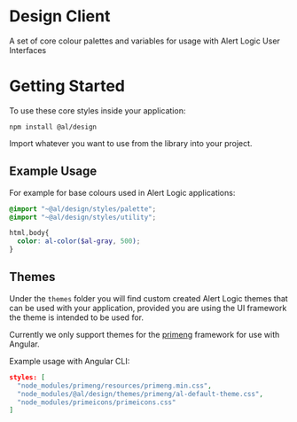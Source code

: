 # Design Client

A set of core colour palettes and variables for usage with Alert Logic User Interfaces

# Getting Started

To use these core styles inside your application:

`npm install @al/design`

Import whatever you want to use from the library into your project.

## Example Usage

For example for base colours used in Alert Logic applications:

```scss
@import "~@al/design/styles/palette";
@import "~@al/design/styles/utility";

html,body{
  color: al-color($al-gray, 500);
}
```

## Themes

Under the `themes` folder you will find custom created Alert Logic themes that can be used with your application, provided you are using the UI framework the theme is intended to be used for.

Currently we only support themes for the [primeng](https://www.primefaces.org/primeng/#/) framework for use with Angular.

Example usage with Angular CLI:

```json
styles: [
  "node_modules/primeng/resources/primeng.min.css",
  "node_modules/@al/design/themes/primeng/al-default-theme.css",
  "node_modules/primeicons/primeicons.css"
]
```
